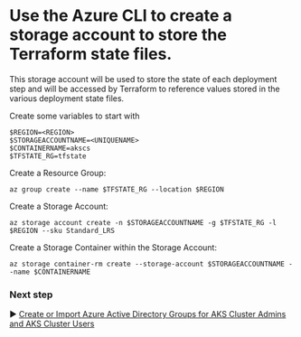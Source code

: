 # Use the Azure CLI to create a storage account to store the Terraform state files.
This storage account will be used to store the state of each deployment step and will be accessed by Terraform to reference values stored in the various deployment state files.

Create some variables to start with

```
$REGION=<REGION>
$STORAGEACCOUNTNAME=<UNIQUENAME>
$CONTAINERNAME=akscs
$TFSTATE_RG=tfstate
```



Create a Resource Group:
```
az group create --name $TFSTATE_RG --location $REGION
```

Create a Storage Account:
```
az storage account create -n $STORAGEACCOUNTNAME -g $TFSTATE_RG -l $REGION --sku Standard_LRS
```

Create a Storage Container within the Storage Account:

```
az storage container-rm create --storage-account $STORAGEACCOUNTNAME --name $CONTAINERNAME
```

### Next step

:arrow_forward: [Create or Import Azure Active Directory Groups for AKS Cluster Admins and AKS Cluster Users](./03-win-aad-import.md)
